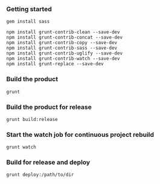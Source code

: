 ### Getting started

    gem install sass

    npm install grunt-contrib-clean --save-dev
    npm install grunt-contrib-concat --save-dev
    npm install grunt-contrib-copy --save-dev
    npm install grunt-contrib-sass --save-dev
    npm install grunt-contrib-uglify --save-dev
    npm install grunt-contrib-watch --save-dev
    npm install grunt-replace --save-dev

### Build the product

    grunt

### Build the product for release

    grunt build:release

### Start the watch job for continuous project rebuild

    grunt watch

### Build for release and deploy

    grunt deploy:/path/to/dir

